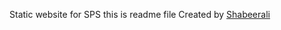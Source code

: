 Static website for SPS
  this is readme file 
Created by [Shabeerali](https://www.instagram.com/shabeer_bin_khalid/)
